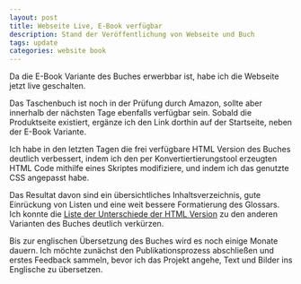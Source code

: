 ```yaml
---
layout: post
title: Webseite Live, E-Book verfügbar
description: Stand der Veröffentlichung von Webseite und Buch
tags: update
categories: website book
---
```


Da die E-Book Variante des Buches erwerbbar ist, habe ich die Webseite jetzt live geschalten.

Das Taschenbuch ist noch in der Prüfung durch Amazon, sollte aber innerhalb der nächsten Tage ebenfalls verfügbar sein. Sobald die Produktseite existiert, ergänze ich den Link dorthin auf der Startseite, neben der E-Book Variante.

Ich habe in den letzten Tagen die frei verfügbare HTML Version des Buches deutlich verbessert, indem ich den per Konvertiertierungstool erzeugten HTML Code mithilfe eines Skriptes modifiziere, und indem ich das genutzte CSS angepasst habe.

Das Resultat davon sind ein übersichtliches Inhaltsverzeichnis, gute Einrückung von Listen und eine weit bessere Formatierung des Glossars. Ich konnte die [Liste der Unterschiede der HTML Version](/editions/#unterschiede-der-html-fassung) zu den anderen Varianten des Buches deutlich verkürzen.

Bis zur englischen Übersetzung des Buches wird es noch einige Monate dauern. Ich möchte zunächst den Publikationsprozess abschließen und erstes Feedback sammeln, bevor ich das Projekt angehe, Text und Bilder ins Englische zu übersetzen.

